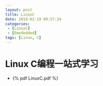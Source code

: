 ```yaml
---
layout: post
title: LinuxC
date: 2019-02-19 09:57:24
categories: 
 - [LinuxC] 
 - [Emededded]
tags: [Linux, C]
---
```


# Linux C编程一站式学习

+ {% pdf LinuxC.pdf %}